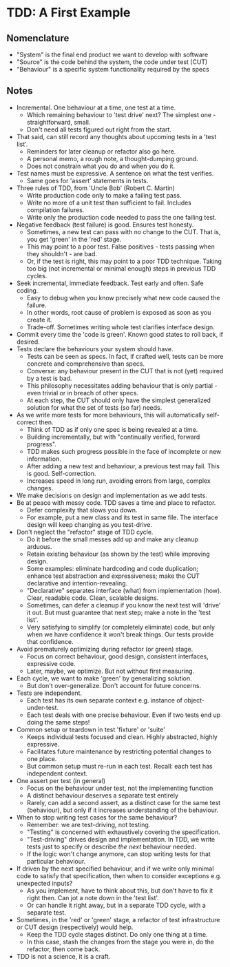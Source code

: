 # TDD: A First Example

## Nomenclature

- "System" is the final end product we want to develop with software
- "Source" is the code behind the system, the code under test (CUT)
- "Behaviour" is a specific system functionality required by the specs

## Notes

- Incremental. One behaviour at a time, one test at a time.
    - Which remaining behaviour to 'test drive' next? The simplest one - straightforward, small.
    - Don't need all tests figured out right from the start.
- That said, can still record any thoughts about upcoming tests in a 'test list'.
    - Reminders for later cleanup or refactor also go here.
    - A personal memo, a rough note, a thought-dumping ground.
    - Does not constrain what you do and when you do it.
- Test names must be expressive. A sentence on what the test verifies.
    - Same goes for 'assert' statements in tests.
- Three rules of TDD, from 'Uncle Bob' (Robert C. Martin)
    - Write production code only to make a failing test pass.
    - Write no more of a unit test than sufficient to fail. Includes compilation failures.
    - Write only the production code needed to pass the one failing test.
- Negative feedback (test failure) is good. Ensures test honesty.
    - Sometimes, a new test can pass with no change to the CUT. That is, you get 'green' in the 'red' stage.
    - This may point to a poor test. False positives - tests passing when they shouldn't - are bad.
    - Or, if the test is right, this may point to a poor TDD technique. Taking too big (not incremental or minimal enough) steps in previous TDD cycles.
- Seek incremental, immediate feedback. Test early and often. Safe coding.
    - Easy to debug when you know precisely what new code caused the failure.
    - In other words, root cause of problem is exposed as soon as you create it.
    - Trade-off. Sometimes writing whole test clarifies interface design.
- Commit every time the 'code is green'. Known good states to roll back, if desired.
- Tests declare the behaviours your system should have.
    - Tests can be seen as specs. In fact, if crafted well, tests can be more concrete and comprehensive than specs.
    - Converse: any behaviour present in the CUT that is not (yet) required by a test is bad.
    - This philosophy necessitates adding behaviour that is only partial - even trivial or in breach of other specs.
    - At each step, the CUT should only have the simplest generalized solution for what the set of tests (so far) needs.
- As we write more tests for more behaviours, this will automatically self-correct then.
    - Think of TDD as if only one spec is being revealed at a time.
    - Building incrementally, but with "continually verified, forward progress".
    - TDD makes such progress possible in the face of incomplete or new information.
    - After adding a new test and behaviour, a previous test may fail. This is good. Self-correction.
    - Increases speed in long run, avoiding errors from large, complex changes.
- We make decisions on design and implementation as we add tests.
- Be at peace with messy code. TDD saves a time and place to refactor.
    - Defer complexity that slows you down.
    - For example, put a new class and its test in same file. The interface design will keep changing as you test-drive.
- Don't neglect the "refactor" stage of TDD cycle.
    - Do it before the small messes add up and make any cleanup arduous.
    - Retain existing behaviour (as shown by the test) while improving design.
    - Some examples: eliminate hardcoding and code duplication; enhance test abstraction and expressiveness; make the CUT declarative and intention-revealing.
    - "Declarative" separates interface (what) from implementation (how). Clear, readable code. Clean, scalable designs.
    - Sometimes, can defer a cleanup if you know the next test will 'drive' it out. But must guarantee that next step; make a note in the 'test list'.
    - Very satisfying to simplify (or completely eliminate) code, but only when we have confidence it won't break things. Our tests provide that confidence.
- Avoid prematurely optimizing during refactor (or green) stage.
    - Focus on correct behaviour, good design, consistent interfaces, expressive code.
    - Later, maybe, we optimize. But not without first measuring.
- Each cycle, we want to make 'green' by generalizing solution.
    - But don't over-generalize. Don't account for future concerns.
- Tests are independent.
    - Each test has its own separate context e.g. instance of object-under-test.
    - Each test deals with one precise behaviour. Even if two tests end up doing the same steps!
- Common setup or teardown in test 'fixture' or 'suite'
    - Keeps individual tests focused and clean. Highly abstracted, highly expressive.
    - Facilitates future maintenance by restricting potential changes to one place.
    - But common setup must re-run in each test. Recall: each test has independent context.
- One assert per test (in general)
    - Focus on the behaviour under test, not the implementing function
    - A distinct behaviour deserves a separate test entirely
    - Rarely, can add a second assert, as a distinct case for the same test (behaviour), but only if it increases understanding of the behaviour.
- When to stop writing test cases for the same behaviour?
    - Remember: we are test-driving, not testing.
    - "Testing" is concerned with exhaustively covering the specification.
    - "Test-driving" drives design and implementation. In TDD, we write tests just to specify or describe _the next_ behaviour needed.
    - If the logic won't change anymore, can stop writing tests for that particular behaviour.
- If driven by the next specified behaviour, and if we write only minimal code to satisfy that specification, then when to consider exceptions e.g. unexpected inputs?
    - As you implement, have to think about this, but don't have to fix it right then. Can jot a note down in the 'test list'.
    - Or can handle it right away, but in a separate TDD cycle, with a separate test.
- Sometimes, in the 'red' or 'green' stage, a refactor of test infrastructure or CUT design (respectively) would help.
    - Keep the TDD cycle stages distinct. Do only one thing at a time.
    - In this case, stash the changes from the stage you were in, do the refactor, then come back.
- TDD is not a science, it is a craft.
